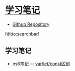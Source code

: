 # [学习笔记]()

- [Github Repository](http://github.com/chutsu/ditto/)

[ditto:searchbar]

## 学习笔记
-  es6笔记
-- [var/let/const区别](#docs/es6/var_let_const)

